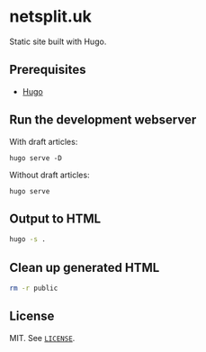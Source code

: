 # netsplit.uk

Static site built with Hugo.

## Prerequisites

* [Hugo](https://gohugo.io/getting-started/installing/#fetch-from-github)

## Run the development webserver

With draft articles:

```
hugo serve -D
```

Without draft articles:

```
hugo serve
```

## Output to HTML

```bash
hugo -s .
```

## Clean up generated HTML

```bash
rm -r public
```

## License

MIT. See [`LICENSE`](https://git.netsplit.uk/mike/netsplit.uk/blob/master/LICENSE).
